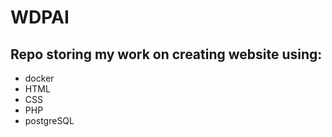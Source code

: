 # WDPAI

## Repo storing my work on creating website using: 
- docker
- HTML
- CSS
- PHP
- postgreSQL
